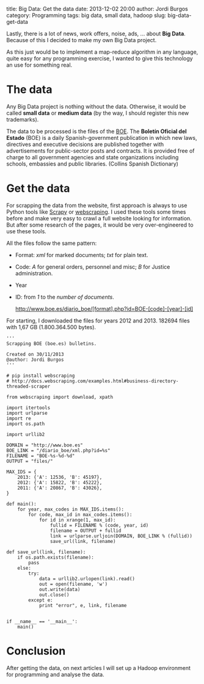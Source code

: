 title: Big Data: Get the data
date: 2013-12-02 20:00
author: Jordi Burgos
category: Programming
tags: big data, small data, hadoop
slug: big-data-get-data

Lastly, there is a lot of news, work offers, noise, ads, ... about **Big Data**. Because of this I decided to make my own Big Data project.

As this just would be to implement a map-reduce algorithm in any language, quite easy for any programming exercise, I wanted to give this technology an use for something real.

The data
========

Any Big Data project is nothing without the data. Otherwise, it would be called **small data** or   **medium data** (by the way, I should register this new trademarks).

The data to be processed is the files of the [BOE](http://www.boe.es). The **Bolet&iacute;n Oficial del Estado** (BOE) is a daily Spanish-government publication in which new laws, directives and executive decisions are published together with advertisements for public-sector posts and contracts. It is provided free of charge to all government agencies and state organizations including schools, embassies and public libraries. (Collins Spanish Dictionary)


Get the data
============

For scrapping the data from the website, first approach is always to use Python tools like [Scrapy](http://scrapy.org/) or [webscraping](http://docs.webscraping.com/index.html). I used these tools some times before and make very easy to crawl a full website looking for information. But after some research of the pages, it would be very over-engineered to use these tools.

All the files follow the same pattern:

* Format: *xml* for marked documents; *txt* for plain text.
* Code: *A* for general orders, personnel and misc; *B* for Justice administration.
* Year
* ID: from *1* to the *number of documents*.


    http://www.boe.es/diario_boe/[format].php?id=BOE-[code]-[year]-[id]

For starting, I downloaded the files for years 2012 and 2013. 182694 files with 1,67 GB (1.800.364.500 bytes).

    '''
    Scrapping BOE (boe.es) bulletins.

    Created on 30/11/2013
    @author: Jordi Burgos
    '''

    # pip install webscraping
    # http://docs.webscraping.com/examples.html#business-directory-threaded-scraper

    from webscraping import download, xpath

    import itertools
    import urlparse
    import re
    import os.path

    import urllib2

    DOMAIN = "http://www.boe.es"
    BOE_LINK = "/diario_boe/xml.php?id=%s"
    FILENAME = "BOE-%s-%d-%d"
    OUTPUT = "files/"

    MAX_IDS = {
        2013: {'A': 12536, 'B': 45197},
        2012: {'A': 15822, 'B': 45222},    
        2011: {'A': 20867, 'B': 43026},    
    }

    def main():
        for year, max_codes in MAX_IDS.items():
            for code, max_id in max_codes.items():
                for id in xrange(1, max_id):
                    fullid = FILENAME % (code, year, id)
                    filename = OUTPUT + fullid
                    link = urlparse.urljoin(DOMAIN, BOE_LINK % (fullid))
                    save_url(link, filename)

    def save_url(link, filename):
        if os.path.exists(filename):
            pass
        else:
            try:
                data = urllib2.urlopen(link).read()
                out = open(filename, 'w')
                out.write(data)
                out.close()
            except e:
                print "error", e, link, filename


    if __name__ == '__main__':
        main()


Conclusion
==========

After getting the data, on next articles I will set up a Hadoop environment for programming and analyse the data.
